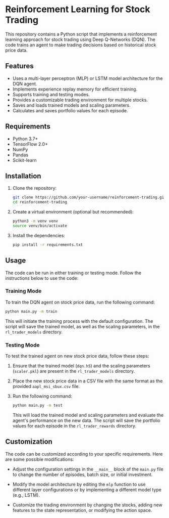 # Reinforcement Learning for Stock Trading

This repository contains a Python script that implements a reinforcement learning approach for stock trading using Deep Q-Networks (DQN). The code trains an agent to make trading decisions based on historical stock price data.

## Features

- Uses a multi-layer perceptron (MLP) or LSTM model architecture for the DQN agent.
- Implements experience replay memory for efficient training.
- Supports training and testing modes.
- Provides a customizable trading environment for multiple stocks.
- Saves and loads trained models and scaling parameters.
- Calculates and saves portfolio values for each episode.

## Requirements

- Python 3.7+
- TensorFlow 2.0+
- NumPy
- Pandas
- Scikit-learn

## Installation

1. Clone the repository:

   ```bash
   git clone https://github.com/your-username/reinforcement-trading.git
   cd reinforcement-trading
   ```

2. Create a virtual environment (optional but recommended):

   ```bash
   python3 -m venv venv
   source venv/bin/activate
   ```

3. Install the dependencies:

   ```bash
   pip install -r requirements.txt
   ```

## Usage

The code can be run in either training or testing mode. Follow the instructions below to use the code:

### Training Mode

To train the DQN agent on stock price data, run the following command:

```bash
python main.py -m train
```

This will initiate the training process with the default configuration. The script will save the trained model, as well as the scaling parameters, in the `rl_trader_models` directory.

### Testing Mode

To test the trained agent on new stock price data, follow these steps:

1. Ensure that the trained model (`dqn.h5`) and the scaling parameters (`scaler.pkl`) are present in the `rl_trader_models` directory.

2. Place the new stock price data in a CSV file with the same format as the provided `aapl_msi_sbux.csv` file.

3. Run the following command:

   ```bash
   python main.py -m test
   ```

   This will load the trained model and scaling parameters and evaluate the agent's performance on the new data. The script will save the portfolio values for each episode in the `rl_trader_rewards` directory.

## Customization

The code can be customized according to your specific requirements. Here are some possible modifications:

- Adjust the configuration settings in the `__main__` block of the `main.py` file to change the number of episodes, batch size, or initial investment.

- Modify the model architecture by editing the `mlp` function to use different layer configurations or by implementing a different model type (e.g., LSTM).

- Customize the trading environment by changing the stocks, adding new features to the state representation, or modifying the action space.
